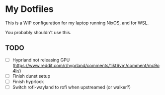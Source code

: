 # My Dotfiles

This is a WIP configuration for my laptop running NixOS, and for WSL.

You probably shouldn't use this.

## TODO

- [ ] Hyprland not releasing GPU (https://www.reddit.com/r/hyprland/comments/1ikt6vm/comment/mc9o4lr/)
- [ ] Finish dunst setup
- [ ] Finish hyprlock
- [ ] Switch rofi-wayland to rofi when upstreamed (or walker?)
